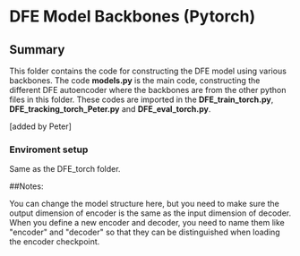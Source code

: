 # DFE Model Backbones (Pytorch)

## Summary 
This folder contains the code for constructing the DFE model using various backbones.
The code **models.py** is the main code, constructing the different DFE autoencoder where the backbones are from the other python files in this folder.
These codes are imported in the **DFE_train_torch.py**, **DFE_tracking_torch_Peter.py** and **DFE_eval_torch.py**.

[added by Peter]

### Enviroment setup

Same as the DFE_torch folder.

##Notes:

You can change the model structure here, but you need to make sure the output dimension of encoder is the same as the input dimension of decoder.
When you define a new encoder and decoder, you need to name them like "encoder" and "decoder" so that they can be distinguished when loading the encoder checkpoint.







